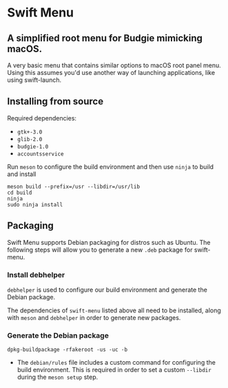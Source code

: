 # Swift Menu

## A simplified root menu for Budgie mimicking macOS.

A very basic menu that contains similar options to macOS root panel menu. Using this assumes you'd use another way of launching applications, like using swift-launch.

## Installing from source
Required dependencies:
* `gtk+-3.0`
* `glib-2.0`
* `budgie-1.0`
* `accountsservice`

Run `meson` to configure the build environment and then use `ninja` to build and install

    meson build --prefix=/usr --libdir=/usr/lib
    cd build
    ninja
    sudo ninja install

## Packaging
Swift Menu supports Debian packaging for distros such as Ubuntu. The following steps will allow you to generate a new `.deb` package for swift-menu.

### Install debhelper
`debhelper` is used to configure our build environment and generate the Debian package.

The dependencies of `swift-menu` listed above all need to be installed, along with `meson` and `debhelper` in order to generate new packages.

### Generate the Debian package
`dpkg-buildpackage -rfakeroot -us -uc -b`
- The `debian/rules` file includes a custom command for configuring the build environment. This is required in order to set a custom `--libdir` during the `meson setup` step.